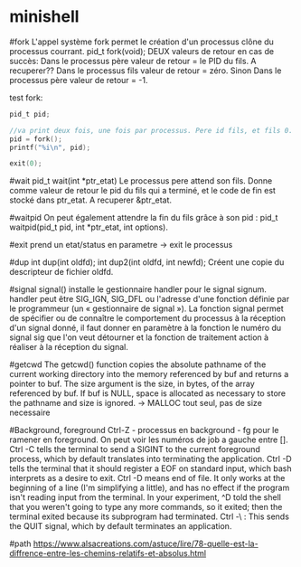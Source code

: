 # minishell

#fork
L'appel système fork permet le création d'un processus clône du processus courrant.
pid_t  fork(void);
DEUX valeurs de retour en cas de succès:
Dans le processus père valeur de retour = le PID du fils. A recuperer??
Dans le processus fils valeur de retour = zéro.
Sinon
Dans le processus père valeur de retour = -1.

test fork: 

```c
pid_t pid;

//va print deux fois, une fois par processus. Pere id fils, et fils 0.
pid = fork();
printf("%i\n", pid);

exit(0);
```

#wait
pid_t wait(int *ptr_etat)
Le processus pere attend son fils.
Donne comme valeur de retour le pid du fils qui a terminé, et le code de fin est stocké dans ptr_etat. A recuperer &ptr_etat.

#waitpid
On peut également attendre la fin du fils grâce à son pid : pid_t waitpid(pid_t pid, int *ptr_etat, int options).

#exit 
prend un etat/status en parametre -> exit le processus

#dup
int dup(int oldfd);
int dup2(int oldfd, int newfd);
Créent une copie du descripteur de fichier oldfd.

#signal
signal() installe le gestionnaire handler pour le signal signum. handler peut être SIG_IGN, SIG_DFL ou l'adresse d'une fonction définie par le programmeur (un « gestionnaire de signal »).
La fonction signal permet de spécifier ou de connaître le comportement du processus à la réception d'un signal donné, il faut donner en paramètre à la fonction le numéro du signal sig que l'on veut détourner et la fonction de traitement action à réaliser à la réception du signal.

#getcwd
The getcwd() function copies the absolute pathname of the current working directory into the memory referenced by buf and returns a pointer to buf.  The size argument is the size, in bytes, of the array referenced by buf.
If buf is NULL, space is allocated as necessary to store the pathname and size is ignored.  -> MALLOC tout seul, pas de size necessaire

#Background, foreground
Ctrl-Z - processus en background - fg pour le ramener en foreground. On peut voir les numéros de job a gauche entre [].
Ctrl -C tells the terminal to send a SIGINT to the current foreground process, which by default translates into terminating the application.
Ctrl -D tells the terminal that it should register a EOF on standard input, which bash interprets as a desire to exit. Ctrl -D means end of file. It only works at the beginning of a line (I'm simplifying a little), and has no effect if the program isn't reading input from the terminal. In your experiment, ^D told the shell that you weren't going to type any more commands, so it exited; then the terminal exited because its subprogram had terminated.
Ctrl -\ : This sends the QUIT signal, which by default terminates an application.

#path
https://www.alsacreations.com/astuce/lire/78-quelle-est-la-diffrence-entre-les-chemins-relatifs-et-absolus.html
